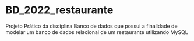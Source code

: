 # BD_2022_restaurante
Projeto Prático da disciplina Banco de dados que possui a finalidade de modelar um banco de dados relacional de um restaurante utilizando MySQL
